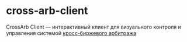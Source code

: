 # cross-arb-client

CrossArb Client — интерактивный клиент для визуального контроля и управления системой [кросс-биржевого арбитража](https://github.com/dimryb/cross-arb)
